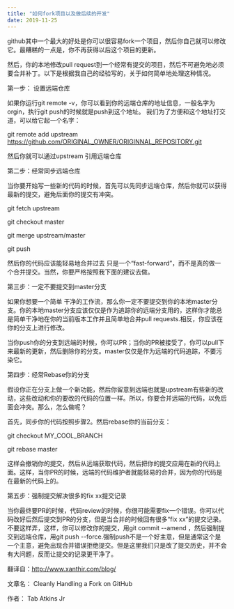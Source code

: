 ```yaml
---
title: "如何fork项目以及做后续的开发"
date: 2019-11-25
---
```

github其中一个最大的好处是你可以很容易fork一个项目，然后你自己就可以修改它。最糟糕的一点是，你不再获得以后这个项目的更新。

然后，你的本地修改pull request到一个经常有提交的项目，然后不可避免地必须要合并补丁。以下是根据我自己的经验写的，关于如何简单地处理这种情况。

第一步： 设置远端仓库

如果你运行git remote -v，你可以看到你的远端仓库的地址信息，一般名字为orgin，执行git push的时候就是push到这个地址。 我们为了方便和这个地址打交道，可以给它起一个名字：

git remote add upstream <https://github.com/ORIGINAL_OWNER/ORIGINNAL_REPOSITORY.git>

然后你就可以通过upstream 引用远端仓库

第二步：经常同步远端仓库

当你要开始写一些新的代码的时候，首先可以先同步远端仓库，然后你就可以获得最新的提交，避免后面你的提交有冲突。

git fetch upstream

git checkout master

git merge upstream/master

git push

然后你的代码应该能轻易地合并过去 只是一个“fast-forward”，而不是真的做一个合并提交。当然，你要严格按照我下面的建议去做。

第三步：一定不要提交到master分支

如果你想要一个简单 干净的工作流，那么你一定不要提交到你的本地master分支。你的本地master分支应该仅仅是作为追踪你的远端分支用的，这样你才能总是简单干净地在你的当前版本工作并且简单地合并pull requests.相反，你应该在你的分支上进行修改。

当你push你的分支到远端的时候，你可以PR；当你的PR被接受了，你可以pull下来最新的更新，然后删除你的分支。master仅仅是作为远端的代码追踪，不要污染它。

第四步：经常Rebase你的分支

假设你正在分支上做一个新功能，然后你留意到远端也就是upstream有些新的改动，这些改动和你的要改的代码的位置一样。所以，你要合并远端的代码，以免后面会冲突。那么，怎么做呢？

首先，同步你的代码按照步骤2。然后rebase你的当前分支：

git checkout MY_COOL_BRANCH

git rebase master

这样会撤销你的提交，然后从远端获取代码，然后把你的提交应用在新的代码上面。这样，当你PR的时候，远端的代码维护者就能轻易的合并，因为你的代码是在最新的代码上的。

第五步：强制提交解决很多的fix xx提交记录

当你最终要PR的时候，代码review的时候，你很可能需要fix一个错误。你可以代码改好后然后提交到PR的分支，但是当合并的时候回有很多“fix xx”的提交记录。不要这样弄，这样，你可以修改你的提交，用git  commit --amend ，然后强制提交到远端仓库，用git push --force.强制push不是一个好主意，但是通常这个是一个主意，避免出现合并错误拒绝提交。但是这里我们只是改了提交历史，并不会有大问题，反而让提交的记录更干净了。

翻译自：<http://www.xanthir.com/blog/>  

文章名：    Cleanly Handling a Fork on GitHub

作者： Tab Atkins Jr
